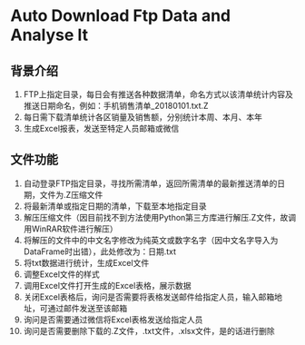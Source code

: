 # Auto Download Ftp Data and Analyse It

## 背景介绍
1. FTP上指定目录，每日会有推送各种数据清单，命名方式以该清单统计内容及推送日期命名，例如：手机销售清单_20180101.txt.Z
2. 每日需下载清单统计各区销量及销售额，分别统计本周、本月、本年
3. 生成Excel报表，发送至特定人员邮箱或微信

## 文件功能
1. 自动登录FTP指定目录，寻找所需清单，返回所需清单的最新推送清单的日期，文件为.Z压缩文件
2. 将最新清单或指定日期的清单，下载至本地指定目录
3. 解压压缩文件（因目前找不到方法使用Python第三方库进行解压.Z文件，故调用WinRAR软件进行解压）
4. 将解压的文件中的中文名字修改为纯英文或数字名字（因中文名字导入为DataFrame时出错），此处修改为：日期.txt
5. 将txt数据进行统计，生成Excel文件
6. 调整Excel文件的样式
7. 调用Excel文件打开生成的Excel表格，展示数据
8. 关闭Excel表格后，询问是否需要将表格发送邮件给指定人员，输入邮箱地址，可通过邮件发送至该邮箱
9. 询问是否需要通过微信将Excel表格发送给指定人员
10. 询问是否需要删除下载的.Z文件，.txt文件，.xlsx文件，是的话进行删除

